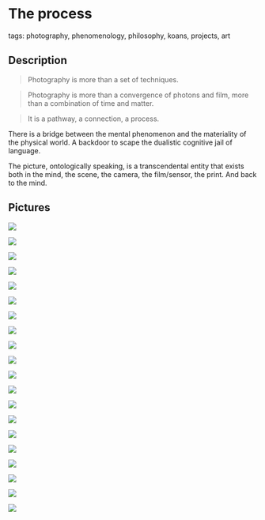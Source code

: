 # The process

tags: photography, phenomenology, philosophy, koans, projects, art

## Description 

> Photography is more than a set of techniques. 

> Photography is more than a convergence of photons and film, more than a combination of time and matter.

> It is a pathway, a connection, a process.


There is a bridge between the mental phenomenon and the materiality of the physical world. A backdoor to scape the dualistic cognitive jail of language.

The picture, ontologically speaking, is a transcendental entity that exists both in the mind, the scene, the camera, the film/sensor, the print. And back to the mind.

## Pictures

![](../../../0x/28927d2226cf5a877014b9a79285460b)

![](../../../0x/55329733f9d4d31a309d6189fd9a9655)

![](../../../0x/074c923be02712ea3adf4847351393f9)

![](../../../0x/1c05c3d987a4321bdeea2c56f6a5dc72)

![](../../../0x/1e0ff114a861e8145fb5c6d892031046)

![](../../../0x/2dd244673904d2f3a14b11dfcb246a8a)

![](../../../0x/3dbb59ece41d00df31a9d73d1a71e6d9)

![](../../../0x/3b4267d8013fcd3019337dad0fd29acb)

![](../../../0x/4afc4db5c3aa8cf74160d607b90ab556)

![](../../../0x/6b2eba195da684014d91651895bb924f)

![](../../../0x/07d59984dbe207b6649ee845dc1a0819)

![](../../../0x/8a538ceca7d6dd54676c56545aed2268)

![](../../../0x/2440c939f0b90687be89ce786e363ed3)

![](../../../0x/427c0fb3351d313ae7a772932da108cf)

![](../../../0x/861f3ddf595855ce2c1fd735ff3e9683)

![](../../../0x/44ef96bf4cad7b2fffaf247fd70d474d)

![](../../../0x/07120be7ee0e8852b7f86e11ffc8d11a)

![](../../../0x/7352e80d81e8b6933cd6d23869484612)

![](../../../0x/7968aa42cabe4010621233d5e7c01d1a)

![](../../../0x/9014fab9a315bae568dc5cabbb27ab81)